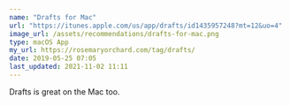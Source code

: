 ```yaml
---
name: "Drafts for Mac"
url: "https://itunes.apple.com/us/app/drafts/id1435957248?mt=12&uo=4"
image_url: /assets/recommendations/drafts-for-mac.png
type: macOS App
my_url: https://rosemaryorchard.com/tag/drafts/
date: 2019-05-25 07:05
last_updated: 2021-11-02 11:11
---
```

Drafts is great on the Mac too. 
